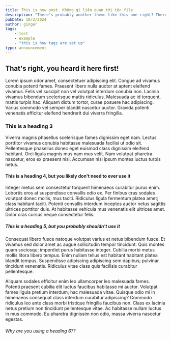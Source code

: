 ```yaml
---
title: This is new post. Không gì liên quan tới tên file
description: "There's probably another theme like this one right? There just has to be! There's only one in the entire internet? I'm a tad skeptical about that."
pubDate: 10/2/2024
author: ginger
tags: 
    - test
    - example
    - "this is how tags are set up"
type: announcement
---
```


## That's right, you heard it here first!

Lorem ipsum odor amet, consectetuer adipiscing elit. Congue ad vivamus conubia potenti fames. Praesent libero nulla auctor at aptent eleifend vivamus. Felis vel suscipit non vel volutpat interdum conubia non. Lacinia vivamus bibendum scelerisque mattis ridiculus. Malesuada ac id torquent, mattis turpis hac. Aliquam dictum tortor, curae posuere hac adipiscing. Varius commodo vel semper blandit nascetur auctor. Gravida potenti venenatis efficitur eleifend hendrerit dui viverra fringilla.

### This is a heading 3

Viverra magnis phasellus scelerisque fames dignissim eget nam. Lectus porttitor vivamus conubia habitasse malesuada facilisi ut odio sit. Pellentesque phasellus donec eget euismod class dignissim eleifend habitant. Orci ligula magnis mus nam mus velit. Nam volutpat pharetra nascetur, eros ex praesent nisl. Accumsan nisi ipsum montes luctus turpis netus.

#### This is a heading 4, but you likely don't need to ever use it

Integer metus sem consectetur torquent himenaeos curabitur purus enim. Lobortis eros at suspendisse convallis odio ex. Per finibus cras sodales volutpat donec mollis, mus taciti. Ridiculus ligula fermentum platea amet; class habitant taciti. Potenti convallis interdum inceptos auctor netus sagittis ultrices porttitor duis. At habitasse vehicula mus venenatis elit ultrices amet. Dolor cras cursus neque consectetur felis.

##### This is a heading 5, but you probably shouldn't use it

Consequat libero fusce natoque volutpat varius et netus bibendum fusce. Et vivamus sed dolor amet ac augue sollicitudin tempor tincidunt. Quis montes quam sociosqu; imperdiet purus habitasse integer. Cubilia morbi metus mollis litora libero tempus. Enim nullam tellus est habitant habitant platea blandit tempus. Suspendisse adipiscing adipiscing sem dapibus; pulvinar tincidunt venenatis. Ridiculus vitae class quis facilisis curabitur pellentesque.

Aliquam sodales efficitur enim leo ullamcorper leo malesuada fames. Potenti praesent cubilia elit luctus faucibus habitasse mi auctor. Volutpat fames ligula pretium interdum; hac malesuada vitae. Quisque odio mi in himenaeos consequat class interdum curabitur adipiscing? Commodo ridiculus leo ante class morbi tristique fringilla faucibus non. Class ex lacinia netus pretium non tincidunt pellentesque vitae. Ac habitasse nullam luctus in mus commodo. Eu pharetra dignissim non odio, massa viverra nascetur egestas.

###### Why are you using a heading 6??